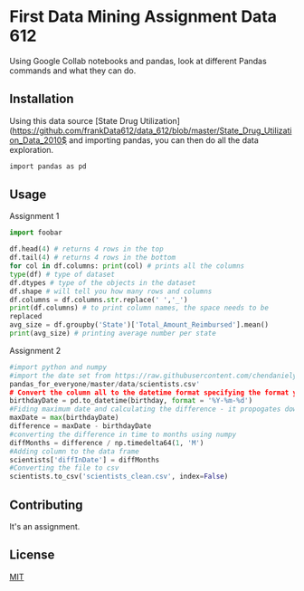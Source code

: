 # First Data Mining Assignment Data 612

Using Google Collab notebooks and pandas, look at different Pandas
commands and what they can do.

## Installation

Using this data source [State Drug
Utilization](https://github.com/frankData612/data_612/blob/master/State_Drug_Utilization_Data_2010$
and importing pandas, you can then do all the data exploration.


```bash
import pandas as pd
```

## Usage
Assignment 1
```python
import foobar

df.head(4) # returns 4 rows in the top
df.tail(4) # returns 4 rows in the bottom
for col in df.columns: print(col) # prints all the columns
type(df) # type of dataset
df.dtypes # type of the objects in the dataset
df.shape # will tell you how many rows and columns
df.columns = df.columns.str.replace(' ','_')
print(df.columns) # to print column names, the space needs to be
replaced
avg_size = df.groupby('State')['Total_Amount_Reimbursed'].mean()
print(avg_size) # printing average number per state
```
Assignment 2
```python
#import python and numpy 
#import the date set from https://raw.githubusercontent.com/chendaniely/\
pandas_for_everyone/master/data/scientists.csv'
# Convert the column all to the datetime format specifying the format you want
birthdayDate = pd.to_datetime(birthday, format = '%Y-%m-%d')
#Fiding maximum date and calculating the difference - it propogates down the whole column
maxDate = max(birthdayDate)
difference = maxDate - birthdayDate
#converting the difference in time to months using numpy
diffMonths = difference / np.timedelta64(1, 'M')
#Adding column to the data frame
scientists['diffInDate'] = diffMonths
#Converting the file to csv
scientists.to_csv('scientists_clean.csv', index=False)

```


## Contributing
It's an assignment.

## License
[MIT](https://choosealicense.com/licenses/mit/)

